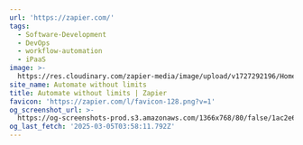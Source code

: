 ```yaml
---
url: 'https://zapier.com/'
tags:
  - Software-Development
  - DevOps
  - workflow-automation
  - iPaaS
image: >-
  https://res.cloudinary.com/zapier-media/image/upload/v1727292196/Homepage%20%E2%80%94%20Sept%202024/og-hp-sept_vp4sy3.png
site_name: Automate without limits
title: Automate without limits | Zapier
favicon: 'https://zapier.com/l/favicon-128.png?v=1'
og_screenshot_url: >-
  https://og-screenshots-prod.s3.amazonaws.com/1366x768/80/false/1ac2e617ebbc05ad032583bbb8dde7022d9ed6ecf594c0493ae4edb3996dd4d6.jpeg
og_last_fetch: '2025-03-05T03:58:11.792Z'
---
```


